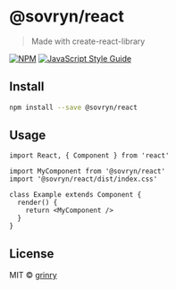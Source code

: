# @sovryn/react

> Made with create-react-library

[![NPM](https://img.shields.io/npm/v/@sovryn/react.svg)](https://www.npmjs.com/package/@sovryn/react) [![JavaScript Style Guide](https://img.shields.io/badge/code_style-standard-brightgreen.svg)](https://standardjs.com)

## Install

```bash
npm install --save @sovryn/react
```

## Usage

```tsx
import React, { Component } from 'react'

import MyComponent from '@sovryn/react'
import '@sovryn/react/dist/index.css'

class Example extends Component {
  render() {
    return <MyComponent />
  }
}
```

## License

MIT © [grinry](https://github.com/grinry)

